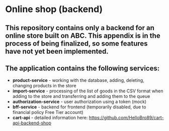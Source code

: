 # Online shop (backend)
## This repository contains only a backend for an online store built on ABC. This appendix is in the process of being finalized, so some features have not yet been implemented.
## The application contains the following services:
- **product-service** - working with the database, adding, deleting, changing products in the store
- **import-service** - processing of the list of goods in the CSV format when adding to the store and transferring and adding them to the queue
- **authorization-service** - user authorization using a token (mock)
- **bff-service** - backend for frontend (temporarily disabled, due to financial policy Free Tier account)
- **cart-api** - detailed information here: https://github.com/HelloBro89/cart-api-backend-shop 